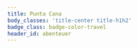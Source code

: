```yaml
---
title: Punta Cana
body_classes: 'title-center title-h1h2'
badge_class: badge-color-travel
header_id: abenteuer
---
```


